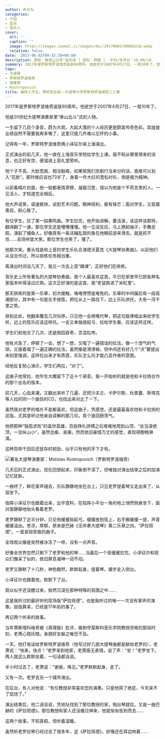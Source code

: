 ```yaml
---
author: 尹大为
categories:
- 介绍
- 音乐
- 音乐人
cover:
  alt: ''
  caption: ''
  image: https://images.soomal.cc/images/doc/20170602/00068218.webp
  relative: false
date: '2017-06-02T09:15:39+08:00'
description: 源自：微信公众号-音乐烩 | 版权：转载 |  平均/总评分：10.00/10
summary: 2017年是罗斯特罗波维奇诞辰90周年。他逝世于2007年4月27日，一晃10年了。他是20世纪大提琴演奏家里“泰山北斗”式的人物。一生留下几百个录音，蔚为大观，大起大落的个人经历更是颇富传奇色彩。其煌煌业绩自然不需要我再多嘴了，这里只提几件难以忘怀的小事……
tags:
- 大提琴
- 罗斯特罗波维奇
- 演奏家
- Rostropovich
title: 曲终人不见，琴声犹在耳――大提琴大师罗斯特罗波维奇二三事
---
```


2017年是罗斯特罗波维奇诞辰90周年。他逝世于2007年4月27日，一晃10年了。

他是20世纪大提琴演奏家里“泰山北斗”式的人物。

一生留下几百个录音，蔚为大观，大起大落的个人经历更是颇富传奇色彩。其煌煌业绩自然不需要我再多嘴了，这里只提几件难以忘怀的小事。

记得有一年，罗斯特罗波维奇携小泽征尔来上海演出。

正式演出的前几天，他一直在上海音乐学院给学生上课。我不知从哪里得来的消息，也正好有空，便溜进上音礼堂旁听。

他个子不高，大脸宽肩，相当魁梧，如果按我们京剧行当来分的话，直接可以划入“花脸”。那时候应该也73岁了，身着一件大红的宽松衬衫，倒是极为精神。

以前看唱片封面，他一般都表情肃穆，凝眉沉思，错以为他是个不苟言笑的人。一见活人，才知道完全相反。

他大声说笑，语速极快，谈到艺术问题，眼神锐利，极有锋芒；面对学生，又慈眉善目，耐心极了。

有位学生，拉了某一段奏鸣曲。学生拉完，他开始讲解。要活泼，该这样该那样。翻译翻了一通，那位学生还是懵懵懂懂。他一见没反应，马上撩起袖子，手舞足蹈，演起了捕鱼人，好像真有一条活蹦乱跳的鱼在他眼前游来滑去，就是抓不住……全场哄堂大笑。那位学生也笑了，懂了。

他那次来，重头戏是和上音的学生乐队合演德沃夏克《大提琴协奏曲》。以前他们从没合作过，所以排练任务相当重。

离演出时间没几天了，我又一次去上音“蹭课”，正好他们在排练。

音乐史上所有著名的大提琴协奏曲，我个人最喜欢这首，平日在家里早已把各种名家版本听得滚瓜烂熟。这次正好演的是这首，我“老鼠跌进了米缸里”。

那天排练的是第一乐章，初次接触，咯咯愣愣是难免的。乐章的中间偏后有一段高潮部分，其中有一句是左手按弦，把位从上一路往下，边上乐队烘托，大有一泻千里之势。

排到此处，他翻来覆去几次叫停。只见他一会用嘴代琴，把这句旋律唱出来给学生听，边上的弦乐应该这样托。一会又单独提起弓、拉给学生看，应该这样这样。

学生们和他合了几次，还是囫囵吞枣，含混松垮。

他有点急了，停顿了一会，想了一想，又唱了一遍错误的拉法，像一个泄气的气球，又接着唱了一遍正确的拉法，虽然像是滑滑梯，但中间还有好几个“点”要提出来刻意强调，这样拉出来才有质感，乐队怎么托才能凸显作者的意图。

经他反复耐心演示，学生们再拉，“对了”。

这曲子他常拉，他毕生大概留下了近十个录音。我一开始听的就是他和卡拉扬合作的那个出名的版本。

前几天，心血来潮，又翻出来听了几遍，还把沙夫兰、卡萨尔斯、杜普蕾、斯塔克等人拉的同一个曲目的CD，也找出来对比了一下。

虽然我对老罗的唱片不是都喜欢，但这曲子，凭感觉，还是最最喜欢他和卡拉扬的这版。尤其是听过他亲自读解的那几句，真个是回肠荡气。

他把那种“独孤求败”的盖世英雄，百般挣扎拼搏之后艰难地爬到山顶，“会当凌绝顶，一览纵山小”，虽然沧桑、哀痛，然而依旧豪情万丈的感觉，表现得酣畅淋漓。

这种百转千回后还犹存的韧劲，似乎只有他的手下才有。

![著名大提琴演奏家：Mstislav Rostropovich（罗斯特罗波维奇）](https://images.soomal.cc/images/doc/20170602/00068217.webp)











几天后的正式演出，现在回想起来，印象倒不深了。但唯独对演出结束之后的加演记忆犹新。

一曲终了，鲜花掌声褪去，乐队静静地坐在台上，只见老罗提着琴又走出来了，从容坐下。

指挥小泽征尔也跟着出来，出乎意料，在指挥小平台一角的地上悄然侧身坐下，面对面静静地抬头看着老罗。

老罗静默了近半分钟，只见他缓缓抬起弓，缓缓放到弦上，右手腕缓缓一提，声音缓缓溢出。苍凉，厚郁，原来是巴赫《无伴奏大提琴》第二乐章之四，“萨拉班德”。一首哀恸至极的曲子。

全场观众像是突然被冰冻了一样，没有一点声音。

好像全世界忽然只剩下了老罗和他的琴……当最后一个音缓缓拉完，小泽征尔和观众们像呆了似的，依旧屏息凝神一动不动。

老罗又静默了十几秒，神色黯然，默默起身，提着琴，缓步走入侧台。

小泽征尔也跟着他，默默下了台。

观众似乎还没醒过来，依然沉浸在那种特殊的氛围之中……

这是我听过的最好听的现场版“萨拉班德”。也是我听过的唯一一次没有掌声的演奏。屈指算来，已经是17年前的事了。

再记两个听来的故事。

当年萧斯塔科维奇被《真理报》批评，被剥夺莫斯科音乐学院教授资格的那段时刻，老萧心情灰暗。亲朋好友躲之唯恐不及。

一天，他打电话给罗斯特罗波维奇（他写过好几部大提琴曲都是献给老罗的），老萧说：“快来，快点！”老罗来到他家，老萧面无表情，说了声：“坐！”老罗坐下。两人就这么默默坐着，一句话都没说。

半小时过去了，老萧说：“谢谢，再见。”老罗默默起身，走了。

又有一次。老罗去另一个城市演出。

在后台，有人对他说：“有位教授非常喜欢您的演奏。只是他得了绝症，今天来不了现场了。”

演出结束后，他二话没说，凭地址找到了那位教授的家，掏出琴就拉。又是一曲巴赫的《萨拉班德》。那位教授和家人还没缓过神来，他就匆匆告别而去……

这两个故事，不知真假，但听着温暖。

虽然听老罗拉琴已经过去了很多年，这《萨拉班德》，好像还在耳边响着……